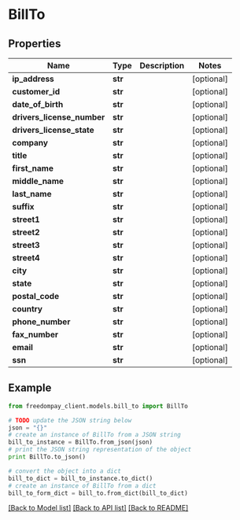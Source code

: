 # BillTo


## Properties
Name | Type | Description | Notes
------------ | ------------- | ------------- | -------------
**ip_address** | **str** |  | [optional] 
**customer_id** | **str** |  | [optional] 
**date_of_birth** | **str** |  | [optional] 
**drivers_license_number** | **str** |  | [optional] 
**drivers_license_state** | **str** |  | [optional] 
**company** | **str** |  | [optional] 
**title** | **str** |  | [optional] 
**first_name** | **str** |  | [optional] 
**middle_name** | **str** |  | [optional] 
**last_name** | **str** |  | [optional] 
**suffix** | **str** |  | [optional] 
**street1** | **str** |  | [optional] 
**street2** | **str** |  | [optional] 
**street3** | **str** |  | [optional] 
**street4** | **str** |  | [optional] 
**city** | **str** |  | [optional] 
**state** | **str** |  | [optional] 
**postal_code** | **str** |  | [optional] 
**country** | **str** |  | [optional] 
**phone_number** | **str** |  | [optional] 
**fax_number** | **str** |  | [optional] 
**email** | **str** |  | [optional] 
**ssn** | **str** |  | [optional] 

## Example

```python
from freedompay_client.models.bill_to import BillTo

# TODO update the JSON string below
json = "{}"
# create an instance of BillTo from a JSON string
bill_to_instance = BillTo.from_json(json)
# print the JSON string representation of the object
print BillTo.to_json()

# convert the object into a dict
bill_to_dict = bill_to_instance.to_dict()
# create an instance of BillTo from a dict
bill_to_form_dict = bill_to.from_dict(bill_to_dict)
```
[[Back to Model list]](../README.md#documentation-for-models) [[Back to API list]](../README.md#documentation-for-api-endpoints) [[Back to README]](../README.md)


